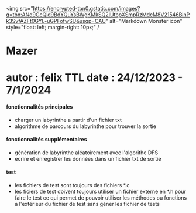 <img src="https://encrypted-tbn0.gstatic.com/images?q=tbn:ANd9GcQld9BdYQuYsBWgKMkSQ2IUtbpXSmpRzMdcM8V21546BinPk3SvfAZFt0GYL-uGPFofwSU&usqp=CAU"
     alt="Markdown Monster icon"
     style="float: left; margin-right: 10px;" /

# Mazer

>

<h1>
autor : felix TTL
date : 24/12/2023 - 7/1/2024
</h1>

#### fonctionnalités principales

- charger un labyrinthe a partir d'un fichier txt
- algorithme de parcours du labyrinthe pour trouver la sortie



#### fonctionnalités supplémentaires

- génération de labyrinthe aléatoirement avec l'algorithe DFS
- ecrire et enregistrer les données dans un fichier txt de sortie


#### test

- les fichiers de test sont toujours des fichiers *.c
- les ficiers de test doivent toujours utiliser un fichier externe en *.h pour faire le test 
  ce qui permet de pouvoir utiliser les méthodes ou fonctions a l'extérieur du fichier de test
  sans géner les fichier de tests